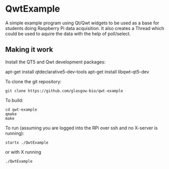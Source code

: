 QwtExample
===========

A simple example program using Qt/Qwt widgets to be used as a base for students doing Raspberry Pi data acquisition. It also creates a Thread which could be used to aquire the data with the help of poll/select.

Making it work
--------------

Install the QT5 and Qwt development packages:

   apt-get install qtdeclarative5-dev-tools
   apt-get install libqwt-qt5-dev


To clone the git repository:

    git clone https://github.com/glasgow-bio/qwt-example

To build:

    cd qwt-example
    qmake
    make

To run (assuming you are logged into the RPi over ssh and no X-server is running):

    startx ./QwtExample

or with X running

    ./QwtExample

